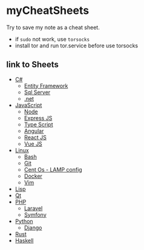 # myCheatSheets

Try to save my note as a cheat sheet.

- if `sudo` not work, use `torsocks`
- install tor and run tor.service before use torsocks

## link to Sheets

- [C#](/Csharp/)
  - [Entity Framework](./Csharp/EntityFramework.md)
  - [Sql Server](./Csharp/SqlServer.md)
  - [.net](./Csharp/dotnet.md)
- [JavaScript](./JavaScript/)
  - [Node](./JavaScript/Node.md)
  - [Express JS](./JavaScript/ExpressJs.md)
  - [Type Script](./JavaScript/TypeScript.md)
  - [Angular](./JavaScript/Angular.md)
  - [React JS](./JavaScript/ReactJs.md)
  - [Vue JS](./JavaScript/VueJs.md)
- [Linux](./Linux/)
  - [Bash](./Linux/bash.md)
  - [Git](./Linux/git.md)
  - [Cent Os - LAMP config](./Linux/CentOs-LAMP.md)
  - [Docker](./Linux/docker.md)
  - [Vim](./Linux/vim.md)
- [Lisp](./Lisp/)
- [Qt](./Qt/)
- [PHP](./PHP/)
  - [Laravel](./PHP/Laravel.md)
  - [Symfony](./PHP/Symfony.md)
- [Python](./Python/)
  - [Django](./Python/Django.md)
- [Rust](./Rust/)
- [Haskell](./Haskell/)
